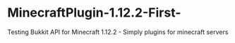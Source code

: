 # MinecraftPlugin-1.12.2-First-
Testing Bukkit API for Minecraft 1.12.2 - Simply plugins for minecraft servers
